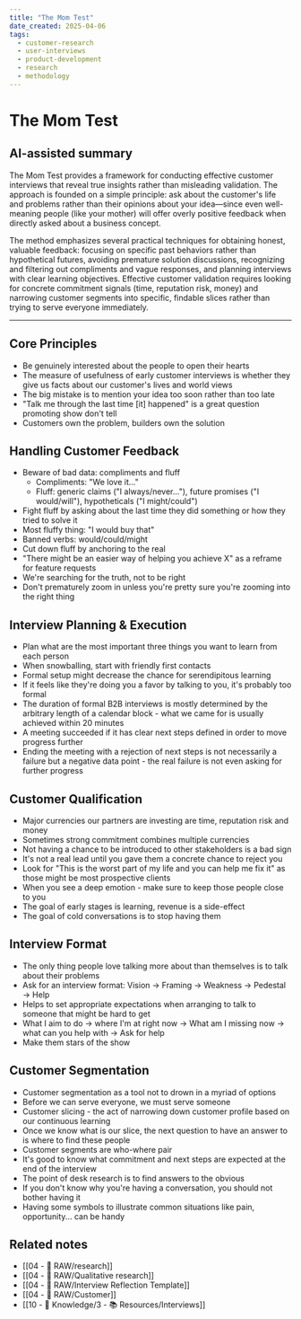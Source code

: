 ```yaml
---
title: "The Mom Test"
date_created: 2025-04-06
tags:
  - customer-research
  - user-interviews
  - product-development
  - research
  - methodology
---
```


# The Mom Test

## AI-assisted summary
The Mom Test provides a framework for conducting effective customer interviews that reveal true insights rather than misleading validation. The approach is founded on a simple principle: ask about the customer's life and problems rather than their opinions about your idea—since even well-meaning people (like your mother) will offer overly positive feedback when directly asked about a business concept.

The method emphasizes several practical techniques for obtaining honest, valuable feedback: focusing on specific past behaviors rather than hypothetical futures, avoiding premature solution discussions, recognizing and filtering out compliments and vague responses, and planning interviews with clear learning objectives. Effective customer validation requires looking for concrete commitment signals (time, reputation risk, money) and narrowing customer segments into specific, findable slices rather than trying to serve everyone immediately.

---

## Core Principles
- Be genuinely interested about the people to open their hearts
- The measure of usefulness of early customer interviews is whether they give us facts about our customer's lives and world views
- The big mistake is to mention your idea too soon rather than too late
- "Talk me through the last time [it] happened" is a great question promoting show don't tell
- Customers own the problem, builders own the solution

## Handling Customer Feedback
- Beware of bad data: compliments and fluff
  - Compliments: "We love it..."
  - Fluff: generic claims ("I always/never..."), future promises ("I would/will"), hypotheticals ("I might/could")
- Fight fluff by asking about the last time they did something or how they tried to solve it
- Most fluffy thing: "I would buy that"
- Banned verbs: would/could/might
- Cut down fluff by anchoring to the real
- "There might be an easier way of helping you achieve X" as a reframe for feature requests
- We're searching for the truth, not to be right
- Don't prematurely zoom in unless you're pretty sure you're zooming into the right thing

## Interview Planning & Execution
- Plan what are the most important three things you want to learn from each person
- When snowballing, start with friendly first contacts
- Formal setup might decrease the chance for serendipitous learning
- If it feels like they're doing you a favor by talking to you, it's probably too formal
- The duration of formal B2B interviews is mostly determined by the arbitrary length of a calendar block - what we came for is usually achieved within 20 minutes
- A meeting succeeded if it has clear next steps defined in order to move progress further
- Ending the meeting with a rejection of next steps is not necessarily a failure but a negative data point - the real failure is not even asking for further progress

## Customer Qualification
- Major currencies our partners are investing are time, reputation risk and money
- Sometimes strong commitment combines multiple currencies
- Not having a chance to be introduced to other stakeholders is a bad sign
- It's not a real lead until you gave them a concrete chance to reject you
- Look for "This is the worst part of my life and you can help me fix it" as those might be most prospective clients
- When you see a deep emotion - make sure to keep those people close to you
- The goal of early stages is learning, revenue is a side-effect
- The goal of cold conversations is to stop having them

## Interview Format
- The only thing people love talking more about than themselves is to talk about their problems
- Ask for an interview format: Vision → Framing → Weakness → Pedestal → Help
- Helps to set appropriate expectations when arranging to talk to someone that might be hard to get
- What I aim to do → where I'm at right now → What am I missing now → what can you help with → Ask for help
- Make them stars of the show

## Customer Segmentation
- Customer segmentation as a tool not to drown in a myriad of options
- Before we can serve everyone, we must serve someone
- Customer slicing - the act of narrowing down customer profile based on our continuous learning
- Once we know what is our slice, the next question to have an answer to is where to find these people
- Customer segments are who-where pair
- It's good to know what commitment and next steps are expected at the end of the interview
- The point of desk research is to find answers to the obvious
- If you don't know why you're having a conversation, you should not bother having it
- Having some symbols to illustrate common situations like pain, opportunity... can be handy

## Related notes
- [[04 - 💽 RAW/research]]
- [[04 - 💽 RAW/Qualitative research]]
- [[04 - 💽 RAW/Interview Reflection Template]]
- [[04 - 💽 RAW/Customer]]
- [[10 - 🧠 Knowledge/3 - 📚 Resources/Interviews]]